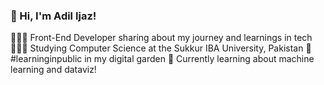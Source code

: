 ### 👋 Hi, I'm Adil Ijaz!

👩🏻‍💻 Front-End Developer sharing about my journey and learnings in tech
👩🏻‍🎓 Studying Computer Science at the Sukkur IBA University, Pakistan
🌷 #learninginpublic in my digital garden
💭 Currently learning about machine learning and dataviz!
